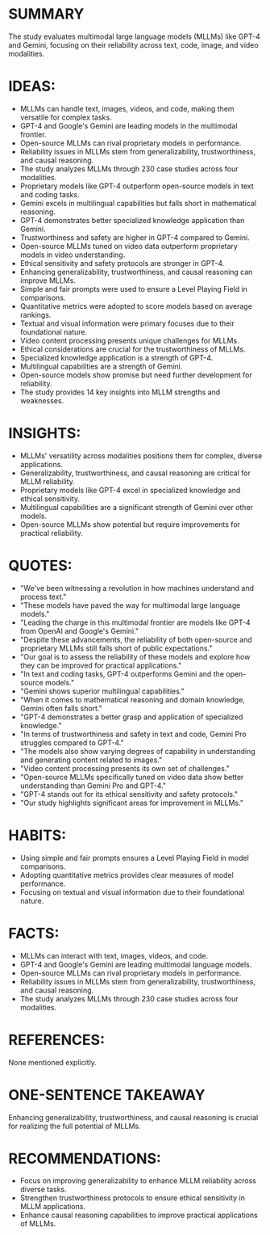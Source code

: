 # SUMMARY
The study evaluates multimodal large language models (MLLMs) like GPT-4 and Gemini, focusing on their reliability across text, code, image, and video modalities.

# IDEAS:
- MLLMs can handle text, images, videos, and code, making them versatile for complex tasks.
- GPT-4 and Google's Gemini are leading models in the multimodal frontier.
- Open-source MLLMs can rival proprietary models in performance.
- Reliability issues in MLLMs stem from generalizability, trustworthiness, and causal reasoning.
- The study analyzes MLLMs through 230 case studies across four modalities.
- Proprietary models like GPT-4 outperform open-source models in text and coding tasks.
- Gemini excels in multilingual capabilities but falls short in mathematical reasoning.
- GPT-4 demonstrates better specialized knowledge application than Gemini.
- Trustworthiness and safety are higher in GPT-4 compared to Gemini.
- Open-source MLLMs tuned on video data outperform proprietary models in video understanding.
- Ethical sensitivity and safety protocols are stronger in GPT-4.
- Enhancing generalizability, trustworthiness, and causal reasoning can improve MLLMs.
- Simple and fair prompts were used to ensure a Level Playing Field in comparisons.
- Quantitative metrics were adopted to score models based on average rankings.
- Textual and visual information were primary focuses due to their foundational nature.
- Video content processing presents unique challenges for MLLMs.
- Ethical considerations are crucial for the trustworthiness of MLLMs.
- Specialized knowledge application is a strength of GPT-4.
- Multilingual capabilities are a strength of Gemini.
- Open-source models show promise but need further development for reliability.
- The study provides 14 key insights into MLLM strengths and weaknesses.

# INSIGHTS:
- MLLMs' versatility across modalities positions them for complex, diverse applications.
- Generalizability, trustworthiness, and causal reasoning are critical for MLLM reliability.
- Proprietary models like GPT-4 excel in specialized knowledge and ethical sensitivity.
- Multilingual capabilities are a significant strength of Gemini over other models.
- Open-source MLLMs show potential but require improvements for practical reliability.

# QUOTES:
- "We've been witnessing a revolution in how machines understand and process text."
- "These models have paved the way for multimodal large language models."
- "Leading the charge in this multimodal frontier are models like GPT-4 from OpenAI and Google's Gemini."
- "Despite these advancements, the reliability of both open-source and proprietary MLLMs still falls short of public expectations."
- "Our goal is to assess the reliability of these models and explore how they can be improved for practical applications."
- "In text and coding tasks, GPT-4 outperforms Gemini and the open-source models."
- "Gemini shows superior multilingual capabilities."
- "When it comes to mathematical reasoning and domain knowledge, Gemini often falls short."
- "GPT-4 demonstrates a better grasp and application of specialized knowledge."
- "In terms of trustworthiness and safety in text and code, Gemini Pro struggles compared to GPT-4."
- "The models also show varying degrees of capability in understanding and generating content related to images."
- "Video content processing presents its own set of challenges."
- "Open-source MLLMs specifically tuned on video data show better understanding than Gemini Pro and GPT-4."
- "GPT-4 stands out for its ethical sensitivity and safety protocols."
- "Our study highlights significant areas for improvement in MLLMs."

# HABITS:
- Using simple and fair prompts ensures a Level Playing Field in model comparisons.
- Adopting quantitative metrics provides clear measures of model performance.
- Focusing on textual and visual information due to their foundational nature.

# FACTS:
- MLLMs can interact with text, images, videos, and code.
- GPT-4 and Google's Gemini are leading multimodal language models.
- Open-source MLLMs can rival proprietary models in performance.
- Reliability issues in MLLMs stem from generalizability, trustworthiness, and causal reasoning.
- The study analyzes MLLMs through 230 case studies across four modalities.

# REFERENCES:
None mentioned explicitly.

# ONE-SENTENCE TAKEAWAY
Enhancing generalizability, trustworthiness, and causal reasoning is crucial for realizing the full potential of MLLMs.

# RECOMMENDATIONS:
- Focus on improving generalizability to enhance MLLM reliability across diverse tasks.
- Strengthen trustworthiness protocols to ensure ethical sensitivity in MLLM applications.
- Enhance causal reasoning capabilities to improve practical applications of MLLMs.
